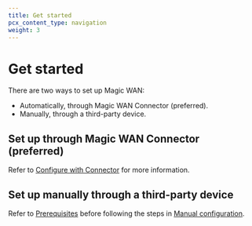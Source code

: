 ```yaml
---
title: Get started
pcx_content_type: navigation
weight: 3
---
```


# Get started

There are two ways to set up Magic WAN:
- Automatically, through Magic WAN Connector (preferred).
- Manually, through a third-party device.

## Set up through Magic WAN Connector (preferred)

Refer to [Configure with Connector](/magic-wan/configuration/connector/) for more information.

## Set up manually through a third-party device

Refer to [Prerequisites](/magic-wan/prerequisites/) before following the steps in [Manual configuration](/magic-wan/configuration/manually/).